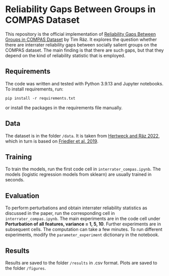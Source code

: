 # Reliability Gaps Between Groups in COMPAS Dataset

This repository is the official implementation of [Reliability Gaps Between Groups in COMPAS Dataset](https://arxiv.org/abs/...) by Tim Räz. It explores the question whether there are interrater reliability gaps between socially salient groups on the COMPAS dataset. The main finding is that there are such gaps, but that they depend on the kind of reliability statistic that is employed.

## Requirements

The code was written and tested with Python 3.9.13 and Jupyter notebooks. To install requirements, run:

```setup
pip install -r requirements.txt
```
or install the packages in the requirements file manually.
## Data

The dataset is in the folder `/data`. It is taken from [Hertweck and Räz 2022](https://github.com/hcorinna/gradual-compatibility), which in turn is based on [Friedler et al. 2019](https://github.com/algofairness/fairness-comparison).

## Training

To train the models, run the first code cell in `interrater_compas.ipynb`. The models (logistic regression models from sklearn) are usually trained in seconds.

## Evaluation

To perform perturbations and obtain interrater reliability statistics as discussed in the paper, run the corresponding cell in `interrater_compas.ipynb`. The main experiments are in the code cell under **Perturbation of all features, variance = 1, 5, 10**. Further experiments are in subsequent cells. The computation can take a few minutes. To run different experiments, modify the `parameter_experiment` dictionary in the notebook.

## Results

Results are saved to the folder `/results` in .csv format. Plots are saved to the folder `/figures`.
